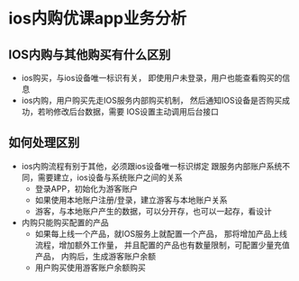 # ios内购优课app业务分析

## IOS内购与其他购买有什么区别

+ ios购买，与ios设备唯一标识有关，
即使用户未登录，用户也能查看购买的信息
+ ios内购，用户购买先走IOS服务内部购买机制，
然后通知IOS设备是否购买成功，若哟修改后台数据，需要
IOS设置主动调用后台接口

## 如何处理区别

+ ios内购流程有别于其他，必须跟ios设备唯一标识绑定
跟服务内部账户系统不同，需要建立，ios设备与系统账户之间的关系
    - 登录APP，初始化为游客账户
    - 如果使用本地账户注册/登录，建立游客与本地账户关系
    - 游客，与本地账户产生的数据，可以分开存，也可以一起存，看设计
+ 内购只能购买配置的产品
    - 如果每上线一个产品，就IOS服务上就配置一个产品，
    那将增加产品上线流程，增加额外工作量，
    并且配置的产品也有数量限制，可配置少量充值产品，
    内购后，生成游客账户余额
    - 用户购买使用游客账户余额购买